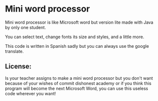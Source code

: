 # Mini word processor

Mini word processor is like Microsoft word but version lite made with Java by only one student.

You can select text, change fonts its size and styles, and a little more.

This code is written in Spanish sadly but you can always use the google translate.

## License:
Is your teacher assigns to make a mini word processor but you don't want because of your wishes of commit dishonest academy or if you think this program will become the next Microsoft Word, you can use this useless code wherever you want!
